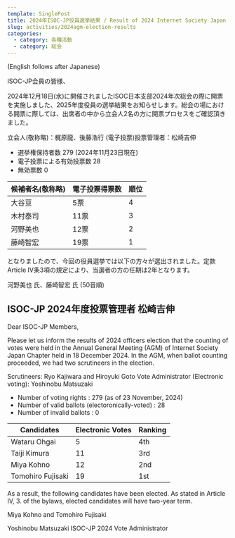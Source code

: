 ```yaml
---
template: SinglePost
title: 2024年ISOC-JP役員選挙結果 / Result of 2024 Internet Society Japan Chapter (ISOC-JP) officers election
slug: activities/2024agm-election-results
categories:
  - category: 各種活動
  - category: 総会
---
```


(English follows after Japanese)

ISOC-JP会員の皆様、

2024年12月18日(水)に開催されましたISOC日本支部2024年次総会の際に開票を実施しました、2025年度役員の選挙結果をお知らせします。総会の場における開票に際しては、出席者の中から立会人2名の方に開票プロセスをご確認頂きました。

立会人(敬称略)：梶原龍、後藤浩行
(電子投票)投票管理者：松崎吉伸

- 選挙権保持者数          279 (2024年11月23日現在)
- 電子投票による有効投票数 28 
- 無効票数                 0

|候補者名(敬称略) |電子投票得票数|順位|
|----|----|----|
|大谷亘|5票|4|
|木村泰司|11票|3|
|河野美也|12票|2|
|藤崎智宏|19票|1|

となりましたので、今回の役員選挙では以下の方々が選出されました。定款Article IV条3項の規定により、当選者の方の任期は2年となります。

河野美也 氏、藤崎智宏 氏 (50音順)

ISOC-JP 2024年度投票管理者
松崎吉伸
-----

Dear ISOC-JP Members,

Please let us inform the results of 2024 officers election that the counting of votes were held in the Annual General Meeting (AGM) of Internet Society Japan Chapter held in 18 December 2024. In the AGM, when ballot counting proceeded, we had two scrutineers in the election.

Scrutineers: Ryo Kajiwara and Hiroyuki Goto
Vote Administrator (Electronic voting): Yoshinobu Matsuzaki

- Number of voting rights : 279 (as of 23 November, 2024)
- Number of valid ballots (electoronically-voted) : 28
- Number of invalid ballots : 0

                     
|Candidates|Electronic Votes|Ranking|
|----|----|----|
|Wataru Ohgai|5|4th|
|Taiji Kimura|11|3rd|
|Miya Kohno|12|2nd|
|Tomohiro Fujisaki|19|1st|

As a result, the following candidates have been elected. As stated in Article IV, 3. of the bylaws, elected candidates will have two-year term.

Miya Kohno and Tomohiro Fujisaki

Yoshinobu Matsuzaki
ISOC-JP 2024 Vote Administrator
